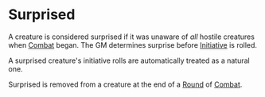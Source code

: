 # Surprised

A creature is considered surprised if it was unaware of *all* hostile creatures when [Combat](../Combat/Combat.md) began. The GM determines surprise before [Initiative](../Combat/Initiative.md) is rolled.

A surprised creature's initiative rolls are automatically treated as a natural one.

Surprised is removed from a creature at the end of a [Round](../Core%20Procedures/Round.md) of [Combat](../Combat/Combat.md).
